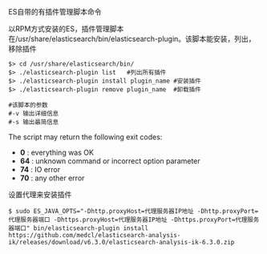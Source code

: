 ES自带的有插件管理脚本命令

以RPM方式安装的ES，插件管理脚本在/usr/share/elasticsearch/bin/elasticsearch-plugin。该脚本能安装，列出，移除插件

    $> cd /usr/share/elasticsearch/bin/
    $> ./elasticsearch-plugin list   #列出所有插件
    $> ./elasticsearch-plugin install plugin_name #安装插件
    $> ./elasticsearch-plugin remove plugin_name  #卸载插件

    #该脚本的参数
    #-v 输出详细信息
    #-s 输出最简信息

The script may return the following exit codes:
* **0** : everything was OK   
* **64** : unknown command or incorrect option parameter    
* **74** : IO error  
* **70** : any other error


设置代理来安装插件

    $ sudo ES_JAVA_OPTS="-Dhttp.proxyHost=代理服务器IP地址 -Dhttp.proxyPort=代理服务器端口 -Dhttps.proxyHost=代理服务器IP地址 -Dhttps.proxyPort=代理服务器端口" bin/elasticsearch-plugin install https://github.com/medcl/elasticsearch-analysis-ik/releases/download/v6.3.0/elasticsearch-analysis-ik-6.3.0.zip